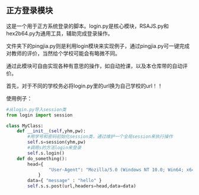 正方登录模块
--------
这是一个用于正方系统登录的脚本。login.py是核心模块，RSAJS.py和hex2b64.py为通用工具，辅助完成登录操作。

文件夹下的pingjia.py则是利用login模块来实现例子，通过pingjia.py可一键完成对教师的评价，当然给个学校可能会有略微不同。

通过此模块可自由实现各种有意思的操作，如自动抢课，以及本仓库带的自动评价。

首先，对于不同的学校务必将login.py里的url换为自己学校的url！！

使用例子：
```python
#从login.py导入session类
from login import session

class MyClass:
    def __init__(self,yhm,pw):
        #用学号和密码初始化session类，通过维护一个全局session来执行操作
        self.s=session(yhm,pw)
        #调用s的方法login来登录
        self.s.login()
    def do_something():
        head={
                "User-Agent": "Mozilla/5.0 (Windows NT 10.0; Win64; x64) AppleWebKit/537.36 (KHTML, like Gecko) Chrome/70.0.3538.102 Safari/537.36 Edge/18.18362",
            }
        data={ "message" : "hello" }
        self.s.s.post(url,headers=head,data=data)
```
